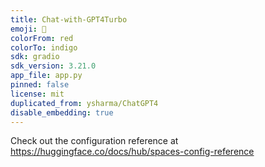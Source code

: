 ```yaml
---
title: Chat-with-GPT4Turbo
emoji: 🚀
colorFrom: red
colorTo: indigo
sdk: gradio
sdk_version: 3.21.0
app_file: app.py
pinned: false
license: mit
duplicated_from: ysharma/ChatGPT4
disable_embedding: true
---
```


Check out the configuration reference at https://huggingface.co/docs/hub/spaces-config-reference
